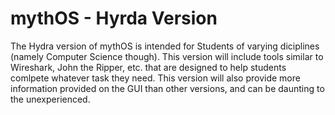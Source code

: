 # mythOS - Hyrda Version
The Hydra version of mythOS is intended for Students of varying diciplines (namely Computer Science though). This version will include tools similar to Wireshark, John the Ripper, etc. that are designed to help students comlpete whatever task they need. This version will also provide more information provided on the GUI than other versions, and can be daunting to the unexperienced.
